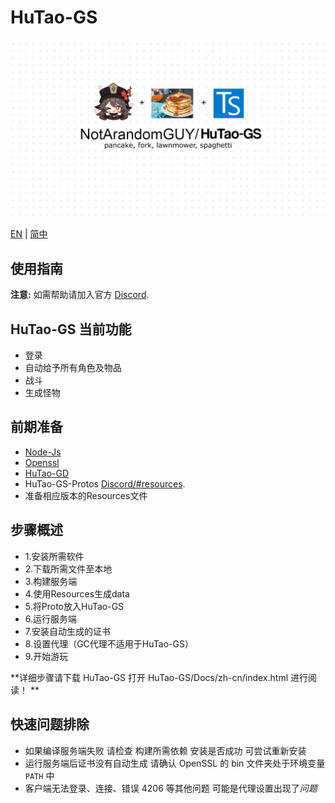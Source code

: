 # HuTao-GS

![pc-fork](./pc-forkk.jpg)
<!-- Source: https://raw.githubusercontent.com/crowity/HuTao-GS/master/pc-forkk.jpg -->

[EN](README.md) | [简中](README_zh-CN.md)

## 使用指南

**注意:** 如需帮助请加入官方 [Discord](https://discord.gg/4tZ96QMvHq).

## HuTao-GS 当前功能

* 登录
* 自动给予所有角色及物品
* 战斗
* 生成怪物

## 前期准备 ##

* [Node-Js](https://nodejs.org/en/)
* [Openssl](https://slproweb.com/products/Win32OpenSSL.html)
* [HuTao-GD](https://github.com/NotArandomGUY/HuTao-GD)
* HuTao-GS-Protos [Discord/#resources](https://discord.gg/4tZ96QMvHq).
* 准备相应版本的Resources文件

## 步骤概述 ##
* 1.安装所需软件
* 2.下载所需文件至本地
* 3.构建服务端
* 4.使用Resources生成data
* 5.将Proto放入HuTao-GS
* 6.运行服务端
* 7.安装自动生成的证书
* 8.设置代理（GC代理不适用于HuTao-GS）
* 9.开始游玩

**详细步骤请下载 HuTao-GS 打开 HuTao-GS/Docs/zh-cn/index.html 进行阅读！ **

## 快速问题排除 ##

* 如果编译服务端失败
      请检查 构建所需依赖 安装是否成功 可尝试重新安装
* 运行服务端后证书没有自动生成
      请确认 OpenSSL 的 bin 文件夹处于环境变量 `PATH` 中
* 客户端无法登录、连接、错误 4206 等其他问题
      可能是代理设置出现了*问题*
